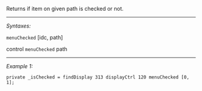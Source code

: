 Returns if item on given path is checked or not.


---
*Syntaxes:*

`menuChecked` [idc, path]

control `menuChecked` path

---
*Example 1:*

```sqf
private _isChecked = findDisplay 313 displayCtrl 120 menuChecked [0, 1];
```